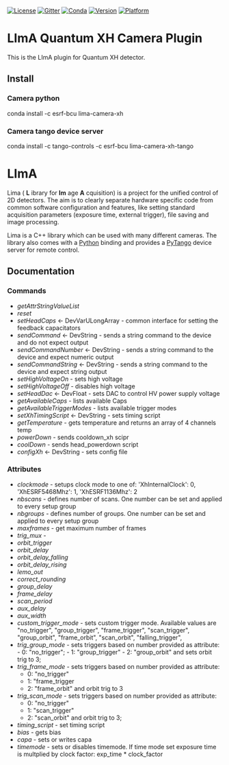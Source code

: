 [![License](https://img.shields.io/github/license/esrf-bliss/lima.svg?style=flat)](https://opensource.org/licenses/GPL-3.0)
[![Gitter](https://img.shields.io/gitter/room/esrf-bliss/lima.svg?style=flat)](https://gitter.im/esrf-bliss/LImA)
[![Conda](https://img.shields.io/conda/dn/esrf-bcu/lima-camera-xh.svg?style=flat)](https://anaconda.org/esrf-bcu)
[![Version](https://img.shields.io/conda/vn/esrf-bcu/lima-camera-xh.svg?style=flat)](https://anaconda.org/esrf-bcu)
[![Platform](https://img.shields.io/conda/pn/esrf-bcu/lima-camera-xh.svg?style=flat)](https://anaconda.org/esrf-bcu)

# LImA Quantum XH Camera Plugin

This is the LImA plugin for Quantum XH detector.

## Install

### Camera python

conda install -c esrf-bcu lima-camera-xh

### Camera tango device server

conda install -c tango-controls -c esrf-bcu lima-camera-xh-tango

# LImA

Lima ( **L** ibrary for **Im** age **A** cquisition) is a project for the unified control of 2D detectors. The aim is to clearly separate hardware specific code from common software configuration and features, like setting standard acquisition parameters (exposure time, external trigger), file saving and image processing.

Lima is a C++ library which can be used with many different cameras. The library also comes with a [Python](http://python.org) binding and provides a [PyTango](http://pytango.readthedocs.io/en/stable/) device server for remote control.

## Documentation

### Commands

- *getAttrStringValueList*
- *reset*
- *setHeadCaps* <- DevVarULongArray - common interface for setting the feedback capacitators
- *sendCommand* <- DevString - sends a string command to the device and do not expect output
- *sendCommandNumber* <- DevString - sends a string command to the device and expect numeric output
- *sendCommandString* <- DevString - sends a string command to the device and  expect string output
- *setHighVoltageOn* - sets high voltage
- *setHighVoltageOff* - disables high voltage
- *setHeadDac* <- DevFloat - sets DAC to control HV power supply voltage
- *getAvailableCaps* - lists available Caps
- *getAvailableTriggerModes* - lists available trigger modes
- *setXhTimingScript* <- DevString - sets timing script
- *getTemperature* - gets temperature and returns an array of 4 channels temp
- *powerDown* - sends cooldown_xh scipr
- *coolDown* - sends head_powerdown script
- *configXh* <- DevString - sets config file

### Attributes
- *clockmode* - setups clock mode to one of: 'XhInternalClock': 0, 'XhESRF5468Mhz': 1, 'XhESRF1136Mhz': 2
- *nbscans* - defines number of scans. One number can be set and applied to every setup group
- *nbgroups* - defines number of groups. One number can be set and applied to every setup group
- *maxframes* - get maximum number of frames
- *trig_mux* - 
- *orbit_trigger*
- *orbit_delay*
- *orbit_delay_falling*
- *orbit_delay_rising*
- *lemo_out*
- *correct_rounding*
- *group_delay*
- *frame_delay*
- *scan_period*
- *aux_delay*
- *aux_width*
- *custom_trigger_mode* - sets custom trigger mode. Available values are "no_trigger", "group_trigger", "frame_trigger", "scan_trigger", "group_orbit", "frame_orbit", "scan_orbit", "falling_trigger", 
- *trig_group_mode* - sets triggers based on number provided as attribute:
        - 0: "no_trigger";
	    - 1: "group_trigger"
        - 2: "group_orbit" and sets orbit trig to 3;
- *trig_frame_mode* - sets triggers based on number provided as attribute:
    - 0: "no_trigger"
    - 1: "frame_trigger
    - 2: "frame_orbit" and orbit trig to 3
- *trig_scan_mode* - sets triggers based on number provided as attribute:
    - 0: "no_trigger"
	- 1: "scan_trigger"
    - 2: "scan_orbit" and orbit trig to 3;
- *timing_script* - set timing script
- *bias* - gets bias
- *capa* - sets or writes capa
- *timemode* - sets or disables timemode. If time mode set exposure time is multplied by clock factor: exp_time * clock_factor

